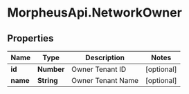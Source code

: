 # MorpheusApi.NetworkOwner

## Properties

Name | Type | Description | Notes
------------ | ------------- | ------------- | -------------
**id** | **Number** | Owner Tenant ID | [optional] 
**name** | **String** | Owner Tenant Name | [optional] 


